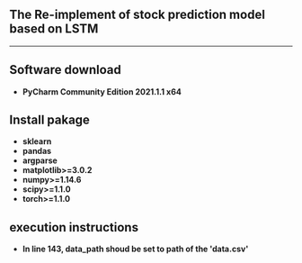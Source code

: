 ## The Re-implement of stock prediction model based on LSTM

___


## Software download

+ **PyCharm Community Edition 2021.1.1 x64**  

## Install pakage
+ **sklearn**
+ **pandas**
+ **argparse**
+ **matplotlib>=3.0.2**
+ **numpy>=1.14.6**
+ **scipy>=1.1.0**
+ **torch>=1.1.0**

## execution instructions
+ **In line 143, data_path shoud be set to path of the 'data.csv'**